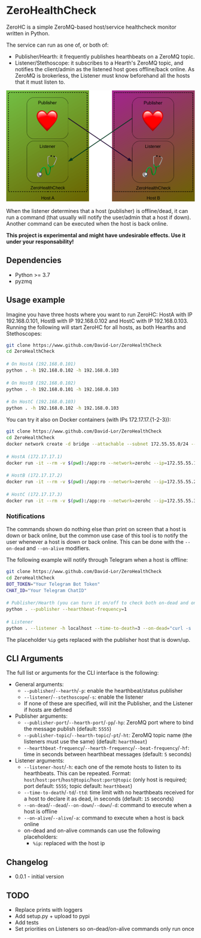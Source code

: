 # ZeroHealthCheck

ZeroHC is a simple ZeroMQ-based host/service healthcheck monitor written in Python.

The service can run as one of, or both of:

- Publisher/Hearth: it frequently publishes hearthbeats on a ZeroMQ topic.
- Listener/Stethoscope: it subscribes to a Hearth's ZeroMQ topic, and notifies the client/admin as the listened host goes offline/back online.
  As ZeroMQ is brokerless, the Listener must know beforehand all the hosts that it must listen to.

![Service Structure](docs/service_structure_diagram.png)

When the listener determines that a host (publisher) is offline/dead, it can run a command (that usually will notify the user/admin that a host if down). Another command can be executed when the host is back online.

**This project is experimental and might have undesirable effects. Use it under your responsability!**

## Dependencies

- Python >= 3.7
- pyzmq

## Usage example

Imagine you have three hosts where you want to run ZeroHC: HostA with IP 192.168.0.101, HostB with IP 192.168.0.102 and HostC with IP 192.168.0.103.
Running the following will start ZeroHC for all hosts, as both Hearths and Stethoscopes:

```sh
git clone https://www.github.com/David-Lor/ZeroHealthCheck
cd ZeroHealthCheck

# On HostA (192.168.0.101)
python . -h 192.168.0.102 -h 192.168.0.103

# On HostB (192.168.0.102)
python . -h 192.168.0.101 -h 192.168.0.103

# On HostC (192.168.0.103)
python . -h 192.168.0.102 -h 192.168.0.103
```

You can try it also on Docker containers (with IPs 172.17.17.{1-2-3}):

```sh
git clone https://www.github.com/David-Lor/ZeroHealthCheck
cd ZeroHealthCheck
docker network create -d bridge --attachable --subnet 172.55.55.0/24 --gateway 172.55.55.100 zerohc

# HostA (172.17.17.1)
docker run -it --rm -v $(pwd):/app:ro --network=zerohc --ip=172.55.55.1 --workdir=/app python:3.7 bash -c "pip install -r requirements.txt && python . -h 172.55.55.2 -h 172.55.55.3"

# HostB (172.17.17.2)
docker run -it --rm -v $(pwd):/app:ro --network=zerohc --ip=172.55.55.2 --workdir=/app python:3.7 bash -c "pip install -r requirements.txt && python . -h 172.55.55.1 -h 172.55.55.3"

# HostC (172.17.17.3)
docker run -it --rm -v $(pwd):/app:ro --network=zerohc --ip=172.55.55.3 --workdir=/app python:3.7 bash -c "pip install -r requirements.txt && python . -h 172.55.55.1 -h 172.55.55.2"
```

### Notifications

The commands shown do nothing else than print on screen that a host is down or back online, but the common use case of this tool is to notify the user whenever a host is down or back online.
This can be done with the `--on-dead` and `--on-alive` modifiers.

The following example will notify through Telegram when a host is offline:

```sh
git clone https://www.github.com/David-Lor/ZeroHealthCheck
cd ZeroHealthCheck
BOT_TOKEN="Your Telegram Bot Token"
CHAT_ID="Your Telegram ChatID"

# Publisher/Hearth (you can turn it on/off to check both on-dead and on-alive commands)
python . --publisher --hearthbeat-frequency=1

# Listener
python . --listener -h localhost --time-to-death=3 --on-dead="curl -s 'https://api.telegram.org/bot$BOT_TOKEN/sendMessage?chat_id=$CHAT_ID&text=Host %ip is OFFLINE'" --on-alive="curl -s 'https://api.telegram.org/bot$BOT_TOKEN/sendMessage?chat_id=$CHAT_ID&text=Host %ip is BACK ONLINE'"
```

The placeholder `%ip` gets replaced with the publisher host that is down/up.

## CLI Arguments

The full list or arguments for the CLI interface is the following:

- General arguments:
	- `--publisher`/`--hearth`/`-p`: enable the hearthbeat/status publisher
	- `--listener`/`--stethoscope`/`-s`: enable the listener
	- If none of these are specified, will init the Publisher, and the Listener if hosts are defined
- Publisher arguments:
	- `--publisher-port`/`--hearth-port`/`-pp`/`-hp`: ZeroMQ port where to bind the message publish (default: `5555`)
	- `--publisher-topic`/`--hearth-topic`/`-pt`/`-ht`: ZeroMQ topic name (the listeners must use the same) (default: `hearthbeat`)
	- `--hearthbeat-frequency`/`--hearth-frequency`/`--beat-frequency`/`-hf`: time in seconds between hearthbeat messages (default: `5` seconds)
- Listener arguments:
	- `--listener-host`/`-h`: each one of the remote hosts to listen to its hearthbeats. This can be repeated. Format: `host`/`host:port`/`host@topic`/`host:port@topic` (only host is required; port default: `5555`; topic default: `hearthbeat`)
	- `--time-to-death`/`-td`/`-ttd`: time limit with no hearthbeats received for a host to declare it as dead, in seconds (default: `15` seconds)
	- `--on-dead`/`--dead`/`--on-down`/`--down`/`-d`: command to execute when a host is offline
	- `--on-alive`/`--alive`/`-a`: command to execute when a host is back online
	- on-dead and on-alive commands can use the following placeholders:
		- `%ip`: replaced with the host ip

## Changelog

- 0.0.1 - initial version

## TODO

- Replace prints with loggers
- Add setup.py + upload to pypi
- Add tests
- Set priorities on Listeners so on-dead/on-alive commands only run once
